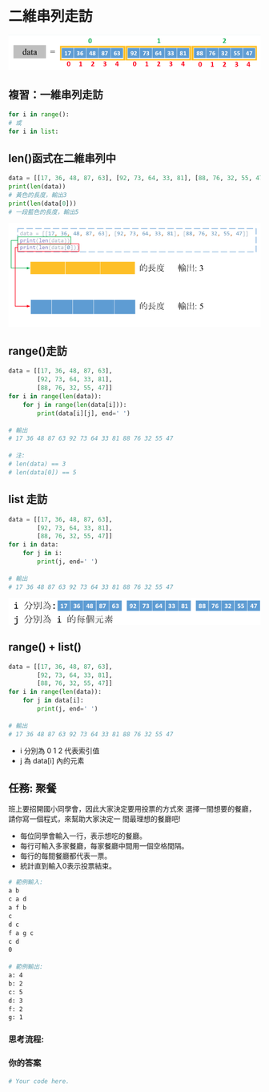 # 二維串列走訪

![](../../.gitbook/assets/image%20%2882%29.png)

## 複習：一維串列走訪

```python
for i in range():
# 或
for i in list:
```

## len\(\)函式在二維串列中

```python
data = [[17, 36, 48, 87, 63], [92, 73, 64, 33, 81], [88, 76, 32, 55, 47]]
print(len(data))
# 黃色的長度，輸出3
print(len(data[0]))
# 一段藍色的長度，輸出5
```

![](../../.gitbook/assets/image%20%2878%29.png)

## range\(\)走訪

```python
data = [[17, 36, 48, 87, 63],
        [92, 73, 64, 33, 81],
        [88, 76, 32, 55, 47]]
for i in range(len(data)):
    for j in range(len(data[i])):
        print(data[i][j], end=' ')
        
# 輸出 
# 17 36 48 87 63 92 73 64 33 81 88 76 32 55 47

# 注:
# len(data) == 3
# len(data[0]) == 5
```

## list 走訪

```python
data = [[17, 36, 48, 87, 63],
        [92, 73, 64, 33, 81],
        [88, 76, 32, 55, 47]]
for i in data:
    for j in i:
        print(j, end=' ')
    
# 輸出
# 17 36 48 87 63 92 73 64 33 81 88 76 32 55 47
```

![](../../.gitbook/assets/image%20%2877%29.png)

## range\(\) + list\(\)

```python
data = [[17, 36, 48, 87, 63],
        [92, 73, 64, 33, 81],
        [88, 76, 32, 55, 47]]
for i in range(len(data)):
    for j in data[i]:
        print(j, end=' ')
            
# 輸出
# 17 36 48 87 63 92 73 64 33 81 88 76 32 55 47
```

* i 分別為 0 1 2 代表索引值
* j 為 data\[i\] 內的元素

## 任務: 聚餐

班上要招開國小同學會，因此大家決定要用投票的方式來 選擇一間想要的餐廳，請你寫一個程式，來幫助大家決定一 間最理想的餐廳吧!

* 每位同學會輸入一行，表示想吃的餐廳。
* 每行可輸入多家餐廳，每家餐廳中間用一個空格間隔。
* 每行的每間餐廳都代表一票。
* 統計直到輸入0表示投票結束。

```bash
# 範例輸入:
a b
c a d
a f b
c
d c
f a g c
c d
0

# 範例輸出:
a: 4
b: 2
c: 5
d: 3
f: 2
g: 1
```

### **思考流程:**











### **你的答案**

```python
# Your code here.








```

